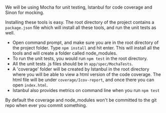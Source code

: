 We will be using Mocha for unit testing, Istanbul for code coverage and Sinon for mocking. 


Installing these tools is easy. The root directory of the project contains a `package.json` file which will install all these tools, 
and run the unit tests as well.


* Open command prompt, and make sure you are in the root directory of the project folder. Type `npm install` and hit enter. This will install all the tools and will create a folder called node_modules. 
* To run the unit tests, you would run `npm test` in the root directory. 
* All the unit tests .js files should be in `app/spec/MochaTests`. 
* A 'coverage' folder will be created by Istanbul in the root directory where you will be able to view a html version of the code coverage. The html file will be under `coverage/Icov-report`, and once there you can open `index.html`. 
* Istanbul also provides metrics on command line when you run `npm test`

By default the coverage and node_modules won't be committed to the git repo when ever you commit something.